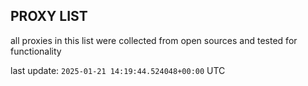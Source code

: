 ## PROXY LIST

all proxies in this list were collected from open sources and tested for functionality

last update: `2025-01-21 14:19:44.524048+00:00` UTC